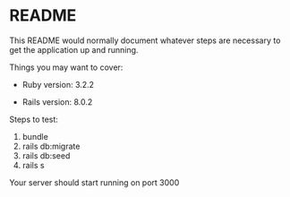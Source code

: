 # README

This README would normally document whatever steps are necessary to get the
application up and running.

Things you may want to cover:

* Ruby version: 3.2.2

* Rails version: 8.0.2

Steps to test:

1. bundle
2. rails db:migrate
3. rails db:seed
4. rails s

Your server should start running on port 3000